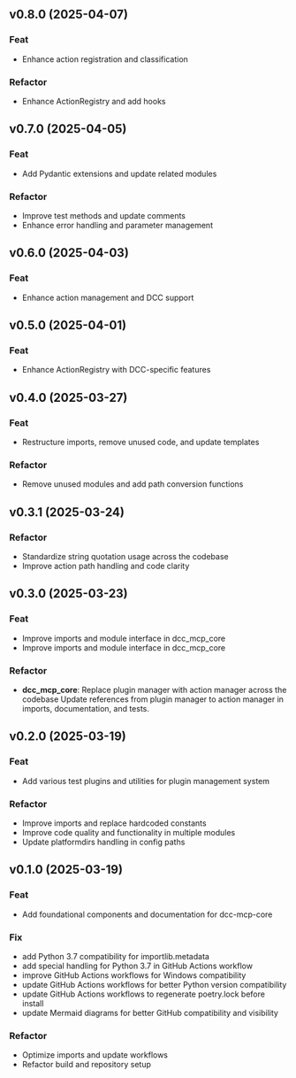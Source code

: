 ## v0.8.0 (2025-04-07)

### Feat

- Enhance action registration and classification

### Refactor

- Enhance ActionRegistry and add hooks

## v0.7.0 (2025-04-05)

### Feat

- Add Pydantic extensions and update related modules

### Refactor

- Improve test methods and update comments
- Enhance error handling and parameter management

## v0.6.0 (2025-04-03)

### Feat

- Enhance action management and DCC support

## v0.5.0 (2025-04-01)

### Feat

- Enhance ActionRegistry with DCC-specific features

## v0.4.0 (2025-03-27)

### Feat

- Restructure imports, remove unused code, and update templates

### Refactor

- Remove unused modules and add path conversion functions

## v0.3.1 (2025-03-24)

### Refactor

- Standardize string quotation usage across the codebase
- Improve action path handling and code clarity

## v0.3.0 (2025-03-23)

### Feat

- Improve imports and module interface in dcc_mcp_core
- Improve imports and module interface in dcc_mcp_core

### Refactor

- **dcc_mcp_core**: Replace plugin manager with action manager across the codebase Update references from plugin manager to action manager in imports, documentation, and tests.

## v0.2.0 (2025-03-19)

### Feat

- Add various test plugins and utilities for plugin management system

### Refactor

- Improve imports and replace hardcoded constants
- Improve code quality and functionality in multiple modules
- Update platformdirs handling in config paths

## v0.1.0 (2025-03-19)

### Feat

- Add foundational components and documentation for dcc-mcp-core

### Fix

- add Python 3.7 compatibility for importlib.metadata
- add special handling for Python 3.7 in GitHub Actions workflow
- improve GitHub Actions workflows for Windows compatibility
- update GitHub Actions workflows for better Python version compatibility
- update GitHub Actions workflows to regenerate poetry.lock before install
- update Mermaid diagrams for better GitHub compatibility and visibility

### Refactor

- Optimize imports and update workflows
- Refactor build and repository setup
